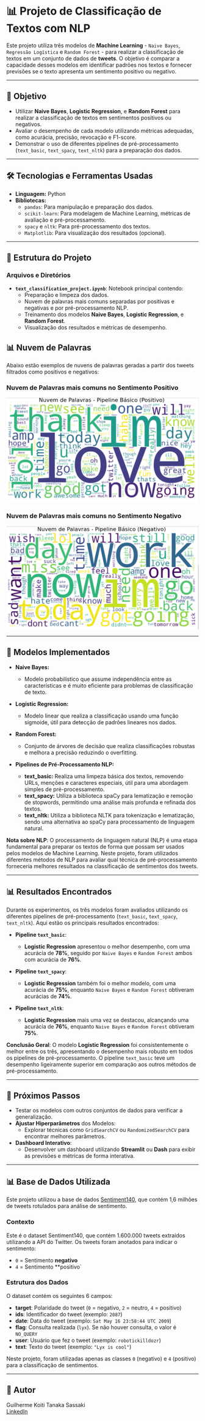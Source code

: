 # 📊 **Projeto de Classificação de Textos com NLP**

Este projeto utiliza três modelos de **Machine Learning** - `Naive Bayes`, `Regressão Logística` e `Random Forest` - para realizar a classificação de textos em um conjunto de dados de **tweets**. O objetivo é comparar a capacidade desses modelos em identificar padrões nos textos e fornecer previsões se o texto apresenta um sentimento positivo ou negativo.

---

## 🎯 **Objetivo**
- Utilizar **Naive Bayes**, **Logistic Regression**, e **Random Forest** para realizar a classificação de textos em sentimentos positivos ou negativos.
- Avaliar o desempenho de cada modelo utilizando métricas adequadas, como acurácia, precisão, revocação e F1-score.
- Demonstrar o uso de diferentes pipelines de pré-processamento (`text_basic`, `text_spacy`, `text_nltk`) para a preparação dos dados.

---

## 🛠 **Tecnologias e Ferramentas Usadas**
- **Linguagem:** Python
- **Bibliotecas:**
  - `pandas`: Para manipulação e preparação dos dados.
  - `scikit-learn`: Para modelagem de Machine Learning, métricas de avaliação e pré-processamento.
  - `spacy` e `nltk`: Para pré-processamento dos textos.
  - `Matplotlib`: Para visualização dos resultados (opcional).

---

## 📂 **Estrutura do Projeto**
### **Arquivos e Diretórios**
- **`text_classification_project.ipynb`**: Notebook principal contendo:
  - Preparação e limpeza dos dados.
  - Nuvem de palavras mais comuns separadas por positivas e negativas e por pré-processamento NLP.
  - Treinamento dos modelos **Naive Bayes**, **Logistic Regression**, e **Random Forest**.
  - Visualização dos resultados e métricas de desempenho.

## 📊 **Nuvem de Palavras**
Abaixo estão exemplos de nuvens de palavras geradas a partir dos tweets filtrados como positivos e negativos:

### Nuvem de Palavras mais comuns no Sentimento Positivo
![Nuvem de Palavras - Sentimento Positivo](nuvempalavrapositivo.png)


### Nuvem de Palavras mais comuns no Sentimento Negativo
![Nuvem de Palavras - Sentimento Negativo](nuvempalavranegativo.png)


---

## 🧠 **Modelos Implementados**
- **Naive Bayes:**
  - Modelo probabilístico que assume independência entre as características e é muito eficiente para problemas de classificação de texto.

- **Logistic Regression:**
  - Modelo linear que realiza a classificação usando uma função sigmoide, útil para detecção de padrões lineares nos dados.

- **Random Forest:**
  - Conjunto de árvores de decisão que realiza classificações robustas e melhora a precisão reduzindo o overfitting.

- **Pipelines de Pré-Processamento NLP:**
  - **text_basic:** Realiza uma limpeza básica dos textos, removendo URLs, menções e caracteres especiais, útil para uma abordagem simples de pré-processamento.
  - **text_spacy:** Utiliza a biblioteca spaCy para lematização e remoção de stopwords, permitindo uma análise mais profunda e refinada dos textos.
  - **text_nltk:** Utiliza a biblioteca NLTK para tokenização e lematização, sendo uma alternativa ao spaCy para processamento de linguagem natural.

**Nota sobre NLP**: O processamento de linguagem natural (NLP) é uma etapa fundamental para preparar os textos de forma que possam ser usados pelos modelos de Machine Learning. Neste projeto, foram utilizados diferentes métodos de NLP para avaliar qual técnica de pré-processamento forneceria melhores resultados na classificação de sentimentos dos tweets.

---

## 📊 **Resultados Encontrados**
Durante os experimentos, os três modelos foram avaliados utilizando os diferentes pipelines de pré-processamento (`text_basic`, `text_spacy`, `text_nltk`). Aqui estão os principais resultados encontrados:

- **Pipeline `text_basic`**:
  - **Logistic Regression** apresentou o melhor desempenho, com uma acurácia de **78%**, seguido por `Naive Bayes` e `Random Forest` ambos com acurácia de **76%**.

- **Pipeline `text_spacy`**:
  - **Logistic Regression** também foi o melhor modelo, com uma acurácia de **75%**, enquanto `Naive Bayes` e `Random Forest` obtiveram acurácias de **74%**.

- **Pipeline `text_nltk`**:
  - **Logistic Regression** mais uma vez se destacou, alcançando uma acurácia de **76%**, enquanto `Naive Bayes` e `Random Forest` obtiveram **75%**.

**Conclusão Geral**: O modelo **Logistic Regression** foi consistentemente o melhor entre os três, apresentando o desempenho mais robusto em todos os pipelines de pré-processamento. O pipeline `text_basic` teve um desempenho ligeiramente superior em comparação aos outros métodos de pré-processamento.

---

## 🚀 **Próximos Passos**
- Testar os modelos com outros conjuntos de dados para verificar a generalização.
- **Ajustar Hiperparâmetros** dos Modelos:
  - Explorar técnicas como `GridSearchCV` ou `RandomizedSearchCV` para encontrar melhores parâmetros.
- **Dashboard Interativo**:
  - Desenvolver um dashboard utilizando **Streamlit** ou **Dash** para exibir as previsões e métricas de forma interativa.

---

## 📊 **Base de Dados Utilizada**
Este projeto utilizou a base de dados [Sentiment140](https://www.kaggle.com/datasets/kazanova/sentiment140), que contém 1,6 milhões de tweets rotulados para análise de sentimento.

### **Contexto**
Este é o dataset Sentiment140, que contém 1.600.000 tweets extraídos utilizando a API do Twitter. Os tweets foram anotados para indicar o sentimento:
- `0` = Sentimento **negativo**
- `4` = Sentimento **positivo`

### **Estrutura dos Dados**
O dataset contém os seguintes 6 campos:
- **target**: Polaridade do tweet (`0` = negativo, `2` = neutro, `4` = positivo)
- **ids**: Identificador do tweet (exemplo: `2087`)
- **date**: Data do tweet (exemplo: `Sat May 16 23:58:44 UTC 2009`)
- **flag**: Consulta realizada (`lyx`). Se não houver consulta, o valor é `NO_QUERY`
- **user**: Usuário que fez o tweet (exemplo: `robotickilldozr`)
- **text**: Texto do tweet (exemplo: `"Lyx is cool"`)

Neste projeto, foram utilizadas apenas as classes `0` (negativo) e `4` (positivo) para a classificação de sentimentos.

---

## 👤 **Autor**
Guilherme Koiti Tanaka Sassaki  
[LinkedIn](https://www.linkedin.com/in/guilherme-sassaki-10b81ba7/)


